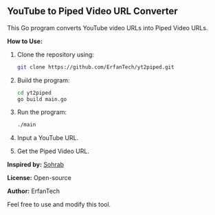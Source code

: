 ## YouTube to Piped Video URL Converter

This Go program converts YouTube video URLs into Piped Video URLs.

**How to Use:**

1. Clone the repository using:
   ```bash
   git clone https://github.com/ErfanTech/yt2piped.git
   ```

2. Build the program:
   ```bash
   cd yt2piped
   go build main.go
   ```

3. Run the program:
   ```bash
   ./main
   ```

4. Input a YouTube URL.

5. Get the Piped Video URL.

**Inspired by:** [Sohrab](https://github.com/behdanisohrab/piper)

**License:** Open-source

**Author:** ErfanTech

Feel free to use and modify this tool.